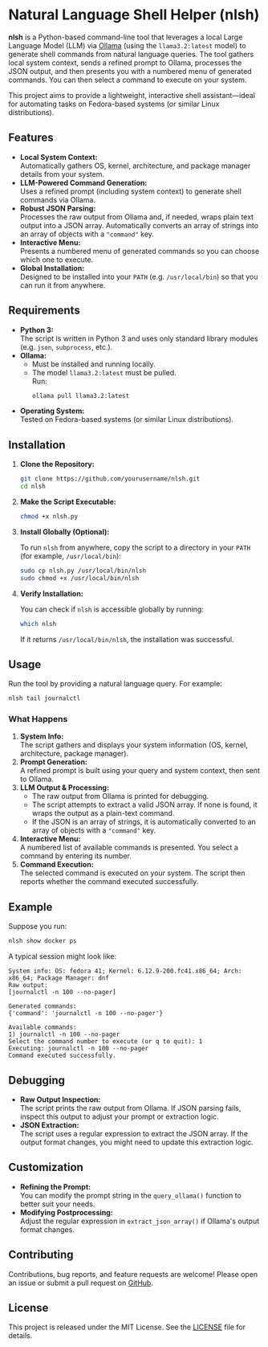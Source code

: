 # Natural Language Shell Helper (nlsh)

**nlsh** is a Python-based command-line tool that leverages a local Large Language Model (LLM) via [Ollama](https://ollama.ai) (using the `llama3.2:latest` model) to generate shell commands from natural language queries. The tool gathers local system context, sends a refined prompt to Ollama, processes the JSON output, and then presents you with a numbered menu of generated commands. You can then select a command to execute on your system.

This project aims to provide a lightweight, interactive shell assistant—ideal for automating tasks on Fedora-based systems (or similar Linux distributions).

## Features

- **Local System Context:**  
  Automatically gathers OS, kernel, architecture, and package manager details from your system.
- **LLM-Powered Command Generation:**  
  Uses a refined prompt (including system context) to generate shell commands via Ollama.
- **Robust JSON Parsing:**  
  Processes the raw output from Ollama and, if needed, wraps plain text output into a JSON array. Automatically converts an array of strings into an array of objects with a `"command"` key.
- **Interactive Menu:**  
  Presents a numbered menu of generated commands so you can choose which one to execute.
- **Global Installation:**  
  Designed to be installed into your `PATH` (e.g. `/usr/local/bin`) so that you can run it from anywhere.

## Requirements

- **Python 3:**  
  The script is written in Python 3 and uses only standard library modules (e.g. `json`, `subprocess`, etc.).
- **Ollama:**  
  - Must be installed and running locally.
  - The model `llama3.2:latest` must be pulled.  
    Run:
    ```bash
    ollama pull llama3.2:latest
    ```
- **Operating System:**  
  Tested on Fedora-based systems (or similar Linux distributions).

## Installation

1. **Clone the Repository:**

   ```bash
   git clone https://github.com/yourusername/nlsh.git
   cd nlsh
   ```

2. **Make the Script Executable:**

   ```bash
   chmod +x nlsh.py
   ```

3. **Install Globally (Optional):**

   To run `nlsh` from anywhere, copy the script to a directory in your `PATH` (for example, `/usr/local/bin`):

   ```bash
   sudo cp nlsh.py /usr/local/bin/nlsh
   sudo chmod +x /usr/local/bin/nlsh
   ```

4. **Verify Installation:**

   You can check if `nlsh` is accessible globally by running:

   ```bash
   which nlsh
   ```
   If it returns `/usr/local/bin/nlsh`, the installation was successful.

## Usage

Run the tool by providing a natural language query. For example:

```bash
nlsh tail journalctl
```

### What Happens

1. **System Info:**  
   The script gathers and displays your system information (OS, kernel, architecture, package manager).
2. **Prompt Generation:**  
   A refined prompt is built using your query and system context, then sent to Ollama.
3. **LLM Output & Processing:**  
   - The raw output from Ollama is printed for debugging.
   - The script attempts to extract a valid JSON array. If none is found, it wraps the output as a plain-text command.
   - If the JSON is an array of strings, it is automatically converted to an array of objects with a `"command"` key.
4. **Interactive Menu:**  
   A numbered list of available commands is presented. You select a command by entering its number.
5. **Command Execution:**  
   The selected command is executed on your system. The script then reports whether the command executed successfully.

## Example

Suppose you run:

```bash
nlsh show docker ps
```

A typical session might look like:

```
System info: OS: fedora 41; Kernel: 6.12.9-200.fc41.x86_64; Arch: x86_64; Package Manager: dnf
Raw output:
[journalctl -n 100 --no-pager]

Generated commands:
{'command': 'journalctl -n 100 --no-pager'}

Available commands:
1) journalctl -n 100 --no-pager
Select the command number to execute (or q to quit): 1
Executing: journalctl -n 100 --no-pager
Command executed successfully.
```

## Debugging

- **Raw Output Inspection:**  
  The script prints the raw output from Ollama. If JSON parsing fails, inspect this output to adjust your prompt or extraction logic.
- **JSON Extraction:**  
  The script uses a regular expression to extract the JSON array. If the output format changes, you might need to update this extraction logic.

## Customization

- **Refining the Prompt:**  
  You can modify the prompt string in the `query_ollama()` function to better suit your needs.
- **Modifying Postprocessing:**  
  Adjust the regular expression in `extract_json_array()` if Ollama's output format changes.

## Contributing

Contributions, bug reports, and feature requests are welcome! Please open an issue or submit a pull request on [GitHub](https://github.com/yourusername/nlsh).

## License

This project is released under the MIT License. See the [LICENSE](LICENSE) file for details.
